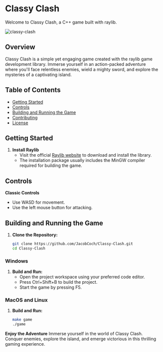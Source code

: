 # Classy Clash

Welcome to Classy Clash, a C++ game built with raylib.

![classy-clash](https://github.com/JacobCoch/classy-clash/assets/104926747/360d9f28-bb1b-48da-80c1-93b3b4ed253a)

## Overview

Classy Clash is a simple yet engaging game created with the raylib game development library. Immerse yourself in an action-packed adventure where you'll face relentless enemies, wield a mighty sword, and explore the mysteries of a captivating island.

## Table of Contents

- [Getting Started](#getting-started)
- [Controls](#controls)
- [Building and Running the Game](#building-and-running-the-game)
- [Contributing](#contributing)
- [License](#license)

## Getting Started

1. **Install Raylib**
   - Visit the official [Raylib website](https://www.raylib.com/) to download and install the library.
   - The installation package usually includes the MinGW compiler required for building the game.

## Controls

**Classic Controls**
   - Use WASD for movement.
   - Use the left mouse button for attacking.

## Building and Running the Game
1. **Clone the Repository:**
   ```bash
   git clone https://github.com/JacobCoch/Classy-Clash.git
   cd Classy-Clash
   
### Windows

1. **Build and Run:**
   - Open the project workspace using your preferred code editor.
   - Press Ctrl+Shift+B to build the project.
   - Start the game by pressing F5.
  
### MacOS and Linux
1. **Build and Run:**
   ```bash
   make game
   ./game

**Enjoy the Adventure**
Immerse yourself in the world of Classy Clash. Conquer enemies, explore the island, and emerge victorious in this thrilling gaming experience.

